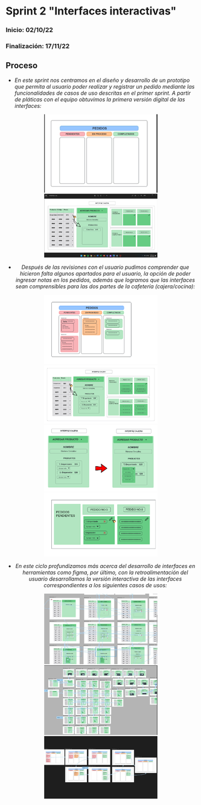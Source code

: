 # Sprint 2 "Interfaces interactivas"

### Inicio: 02/10/22 
### Finalización: 17/11/22


## Proceso

* _En este sprint nos centramos en el diseño y desarrollo de un prototipo que permita al usuario poder realizar y registrar un pedido mediante las funcionalidades 
de casos de uso descritas en el primer sprint. A partir de pláticas con el equipo obtuvimos la primera versión digital de las interfaces:_


<center>   
<img src="https://github.com/orlandordzc/UADYFoodFIS/blob/Luis-Gerardo-M%C3%A9ndez-Villanueva/Actividades%20durante%20segunda%20entrega/Interfaces/A1.jpg" alt="JuveYell" width="300px">
  
<img src="https://github.com/orlandordzc/UADYFoodFIS/blob/Luis-Gerardo-M%C3%A9ndez-Villanueva/Actividades%20durante%20segunda%20entrega/Interfaces/A2.jpg" alt="JuveR" width="300px">
  
  
* _Después de las revisiones con el usuario pudimos comprender que hicieron falta algunos apartados para el usuario, la opción de poder ingresar notas en los pedidos, además que logramos que las interfaces sean comprensibles para las dos partes de la cafetería (cajera/cocina):_

<img src="https://github.com/orlandordzc/UADYFoodFIS/blob/Luis-Gerardo-M%C3%A9ndez-Villanueva/Actividades%20durante%20segunda%20entrega/Interfaces/B2.png" alt="JuveR" width="300px">
<img src="https://github.com/orlandordzc/UADYFoodFIS/blob/Luis-Gerardo-M%C3%A9ndez-Villanueva/Actividades%20durante%20segunda%20entrega/Interfaces/B1.png" alt="JuveR" width="300px">
<img src="https://github.com/orlandordzc/UADYFoodFIS/blob/Luis-Gerardo-M%C3%A9ndez-Villanueva/Actividades%20durante%20segunda%20entrega/Interfaces/B3.png" alt="JuveR"
width="300px">
<img src="https://github.com/orlandordzc/UADYFoodFIS/blob/Luis-Gerardo-M%C3%A9ndez-Villanueva/Actividades%20durante%20segunda%20entrega/Interfaces/B4.png" alt="JuveR"
width="300px">

* _En este ciclo profundizamos más acerca del desarrollo de interfaces en herramientas como figma, por último, con la retroalimentación del usuario desarrollamos la versión interactiva de las interfaces correspondientes a los siguientes casos de usos:_

<img src="https://github.com/orlandordzc/UADYFoodFIS/blob/Luis-Gerardo-M%C3%A9ndez-Villanueva/Actividades%20durante%20segunda%20entrega/Interfaces/C1.jpg" alt="JuveR" width="300px">
<img src="https://github.com/orlandordzc/UADYFoodFIS/blob/Luis-Gerardo-M%C3%A9ndez-Villanueva/Actividades%20durante%20segunda%20entrega/Interfaces/C2.jpg" alt="JuveR" width="300px">
<img src="https://github.com/orlandordzc/UADYFoodFIS/blob/Luis-Gerardo-M%C3%A9ndez-Villanueva/Actividades%20durante%20segunda%20entrega/Interfaces/C3.jpg" alt="JuveR" width="300px">
